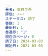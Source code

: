 ```yaml
---
著者: 東野圭吾
評価: ⭐️⭐️⭐️
ステータス: 読了
巻数: 1
最新刊: 1
巻進捗: "1"
現在のページ: 0
読了日: 2024-03-03
開始日: 2024-03-03
---
```

